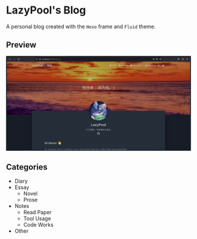 # LazyPool's Blog

A personal blog created with the `Hexo` frame and `Fluid` theme.

## Preview

![](preview.png)

## Categories

- Diary
- Essay
  - Novel
  - Prose
- Notes
  - Read Paper
  - Tool Usage
  - Code Works
- Other
